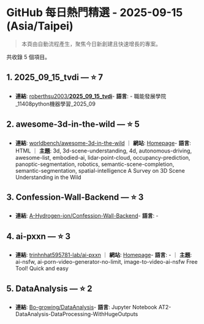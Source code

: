# GitHub 每日熱門精選 - 2025-09-15 (Asia/Taipei)

> 本頁由自動流程產生，聚焦今日新創建且快速增長的專案。

共收錄 5 個項目。

## 1. __2025_09_15_tvdi__ — ⭐ 7

- **連結**: [roberthsu2003/__2025_09_15_tvdi__](https://github.com/roberthsu2003/__2025_09_15_tvdi__)- **語言**: -
職能發展學院_11408python機器學習_2025_09

## 2. awesome-3d-in-the-wild — ⭐ 5

- **連結**: [worldbench/awesome-3d-in-the-wild](https://github.com/worldbench/awesome-3d-in-the-wild) ｜ **網站**: [Homepage](https://worldbench.github.io/3d-in-the-wild)- **語言**: HTML ｜ **主題**: 3d, 3d-scene-understanding, 4d, autonomous-driving, awesome-list, embodied-ai, lidar-point-cloud, occupancy-prediction, panoptic-segmentation, robotics, semantic-scene-completion, semantic-segmentation, spatial-intelligence
A Survey on 3D Scene Understanding in the Wild

## 3. Confession-Wall-Backend — ⭐ 3

- **連結**: [A-Hydrogen-ion/Confession-Wall-Backend](https://github.com/A-Hydrogen-ion/Confession-Wall-Backend)- **語言**: -


## 4. ai-pxxn — ⭐ 3

- **連結**: [trinhnhat595781-lab/ai-pxxn](https://github.com/trinhnhat595781-lab/ai-pxxn) ｜ **網站**: [Homepage](https://www.aiporn.net/)- **語言**: - ｜ **主題**: ai-nsfw, ai-porn-video-generator-no-limit, image-to-video-ai-nsfw
Free Tool! Quick and easy

## 5. DataAnalysis — ⭐ 2

- **連結**: [Bo-growing/DataAnalysis](https://github.com/Bo-growing/DataAnalysis)- **語言**: Jupyter Notebook
AT2-DataAnalysis-DataProcessing-WithHugeOutputs


